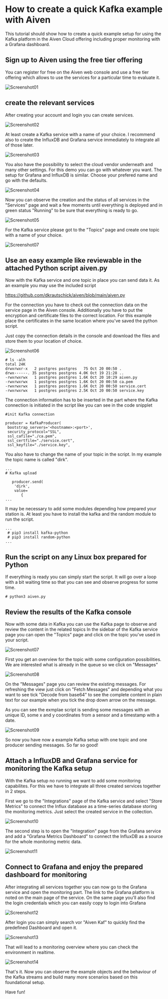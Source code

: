 # How to create a quick Kafka example with Aiven

This tutorial should show how to create a quick example setup for using the Kafka platform in
the Aiven Cloud offering including proper monitoring with a Grafana dashboard.

## Sign up to Aiven using the free tier offering

You can register for free on the Aiven web console and use a free tier offering which allows
to use the services for a particular time to evaluate it.

![Screenshot01](https://github.com/dkrautschick/aiven/blob/main/screenshots/AivenKafkaWalkThrough_screenshot01.jpg)

## create the relevant services

After creating your account and login you can create services.

![Screenshot02](https://github.com/dkrautschick/aiven/blob/main/screenshots/AivenKafkaWalkThrough_screenshot02.jpg)

At least create a Kafka service with a name of your choice. I recommend also to create the InfluxDB and Grafana
service immediately to integrate all of those later. 

![Screenshot03](https://github.com/dkrautschick/aiven/blob/main/screenshots/AivenKafkaWalkThrough_screenshot03.jpg)

You also have the possibility to select the cloud vendor underneath and many other settings. 
For this demo you can go with whatever you want. The setup for Grafana and InfluxDB is similar.
Choose your prefered name and go with the defaults.

![Screenshot04](https://github.com/dkrautschick/aiven/blob/main/screenshots/AivenKafkaWalkThrough_screenshot04.jpg)

Now you can observe the creation and the status of all services in the "Services" page and wait a few moments
until everything is deployed and in green status "Running" to be sure that everything is ready to go.

![Screenshot05](https://github.com/dkrautschick/aiven/blob/main/screenshots/AivenKafkaWalkThrough_screenshot05.jpg)

For the Kafka service please got to the "Topics" page and create one topic with a name of your choice.

![Screenshot07](https://github.com/dkrautschick/aiven/blob/main/screenshots/AivenKafkaWalkThrough_screenshot07.jpg)

## Use an easy example like reviewable in the attached Python script aiven.py

Now with the Kafka service and one topic in place you can send data it. As an example
you may use the included script 

https://github.com/dkrautschick/aiven/blob/main/aiven.py

For the connection you have to check out the connection data on the service page in the 
Aiven console. Additionally you have to put the encryption and certificate files to the
correct location. For this example place the certificates in the same location where 
you've saved the python script. 

Just copy the connection details in the console and download the files and store them to your
location of choice.

![Screenshot06](https://github.com/dkrautschick/aiven/blob/main/screenshots/AivenKafkaWalkThrough_screenshot06.jpg)

```
# ls -alh
total 24K
drwxrwxr-x   2 postgres postgres   75 Oct 20 00:50 .
drwx------. 35 postgres postgres 4.0K Oct 19 21:28 ..
-rwxrwxrwx   1 postgres postgres 1.6K Oct 20 10:29 aiven.py
-rwxrwxrwx   1 postgres postgres 1.6K Oct 20 00:50 ca.pem
-rwxrwxrwx   1 postgres postgres 1.6K Oct 20 00:50 service.cert
-rwxrwxrwx   1 postgres postgres 2.5K Oct 20 00:50 service.key
```

The connection information has to be inserted in the part where the Kafka connection
is initiated in the script like you can see in the code snipplet

```
#init Kafka connection 

producer = KafkaProducer(
 bootstrap_servers='<hostname>:<port>',
 security_protocol="SSL",
 ssl_cafile="./ca.pem",
 ssl_certfile="./service.cert",
 ssl_keyfile="./service.key",
```

You also have to change the name of your topic in the script. In my example the topic name
is called "dirk".

```
...
# Kafka upload 
   
   producer.send(
    'dirk',
    value=
       {
...
```

It may be necessary to add some modules depending how prepared your station is.
At least you have to install the kafka and the random module to run the script.

```
...
 # pip3 install kafka-python
 # pip3 install random-python
...
```

## Run the script on any Linux box prepared for Python

If everything is ready you can simply start the script. It will go over a loop with a bit
waiting time so that you can see and observe progress for some time.

```
# python3 aiven.py

```

## Review the results of the Kafka console

Now with some data in Kafka you can use the Kafka page to observe and review the content in the related topics
In the sidebar of the Kafka service page you can open the "Topics" page and click on the topic you've used in your script.

![Screenshot07](https://github.com/dkrautschick/aiven/blob/main/screenshots/AivenKafkaWalkThrough_screenshot07.jpg)

First you get an overview for the topic with some configuration possibilities. We are interested what is already
in the queue so we click on "Messages"

![Screenshot08](https://github.com/dkrautschick/aiven/blob/main/screenshots/AivenKafkaWalkThrough_screenshot08.jpg)

On the "Messages" page you can review the existing messages. For refreshing the view just click on "Fetch Messages"
and depending what you want to see tick "Decode from base64" to see the complete content in plain text for our example when
you tick the drop down arrow on the message.

As you can see the exmplae script is sending some messages with an unique ID, some x and y coordinates from a 
sensor and a timestamp with a date. 

![Screenshot09](https://github.com/dkrautschick/aiven/blob/main/screenshots/AivenKafkaWalkThrough_screenshot09.jpg)

So now you have now a example Kafka setup with one topic and one producer sending messages. So far so good!

## Attach a InfluxDB and Grafana service for monitoring the Kafka setup

With the Kafka setup no running we want to add some monitoring capabilites. For this we have to integrate all three
created services together in 2 steps.

First we go to the "Integrations" page of the Kafka service and select "Store Metrics" to connect the Influx database
as a time-series database storing the monitoring metrics. Just select the created service in the collection.

![Screenshot10](https://github.com/dkrautschick/aiven/blob/main/screenshots/AivenKafkaWalkThrough_screenshot10.jpg)

The second step is to open the "Integration" page from the Grafana service and add a "Grafana Metrics Dashboard"
to connect the InfluxDB as a source for the whole monitoring metric data.

![Screenshot11](https://github.com/dkrautschick/aiven/blob/main/screenshots/AivenKafkaWalkThrough_screenshot11.jpg)

## Connect to Grafana and enjoy the prepared dashboard for monitoring

After integrating all services together you can now go to the Grafana service and open the monitoring part.
The link to the Grafana platform is noted on the main page of the service. On the same page you'll also find 
the login credentials which you can easily copy to login into Grafana

![Screenshot12](https://github.com/dkrautschick/aiven/blob/main/screenshots/AivenKafkaWalkThrough_screenshot12.jpg)

After login you can simply search vor "Aiven Kaf" to quickly find the predefined Dashboard and open it. 

![Screenshot13](https://github.com/dkrautschick/aiven/blob/main/screenshots/AivenKafkaWalkThrough_screenshot13.jpg)

That will lead to a monitoring overview where you can check the environment in realtime.

![Screenshot14](https://github.com/dkrautschick/aiven/blob/main/screenshots/AivenKafkaWalkThrough_screenshot14.jpg)

That's it. Now you can observe the example objects and the behaviour of the Kafka streams and build many more scenarios
based on this foundational setup.

Have fun!
